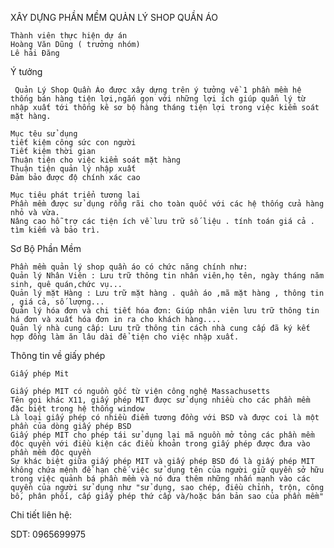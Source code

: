 XÂY DỰNG PHẦN MỀM QUẢN LÝ SHOP QUẦN ÁO

    Thành viên thực hiện dự án
    Hoàng Văn Dũng ( trưởng nhóm)
    Lê hải Đăng

Ý tưởng
     
     Quản Lý Shop Quần Áo được xây dựng trên ý tưởng về 1 phần mềm hệ thống bán hàng tiện lợi,ngắn gọn với những lợi ích giúp quẩn lý từ nhập xuất tới thống kê sơ bộ hàng tháng tiện lợi trong việc kiểm soát mặt hàng.
    
    Mục têu sử dụng
    tiết kiệm công sức con người
    Tiết kiệm thời gian
    Thuận tiện cho việc kiểm soát mặt hàng
    Thuận tiện quản lý nhập xuất 
    Đảm bảo được độ chính xác cao

    Mục tiêu phát triển tương lai
    Phần mềm được sử dụng rỗng rãi cho toàn quốc với các hệ thống cửa hàng nhỏ và vừa.
    Nâng cao hỗ trợ các tiện ích về lưu trữ số liệu . tính toán giá cả . tìm kiếm và bảo trì.
   
Sơ Bộ Phần Mềm
    
    Phần mềm quản lý shop quần áo có chức năng chính như:
    Quản lý Nhân Viên : Lưu trữ thông tin nhân viên,họ tên, ngày tháng năm sinh, quê quán,chức vụ...
    Quản lý mặt Hàng : Lưu trữ mặt hàng . quần áo ,mã mặt hàng , thông tin , giá cả, số lượng...
    Quản lý hóa đơn và chi tiết hóa đơn: Giúp nhân viên lưu trữ thông tin há đơn và xuất hóa đơn in ra cho khách hàng....
    Quản lý nhà cung cấp: Lưu trữ thông tin cách nhà cung cấp đã ký kết hợp đồng làm ăn lâu dài để tiện cho việc nhập xuất.

Thông tin về giấy phép

    Giấy phép Mit

    Giấy phép MIT có nguồn gốc từ viện công nghệ Massachusetts
    Tên gọi khác X11, giấy phép MIT được sử dụng nhiều cho các phần mềm đặc biệt trong hệ thống window
    Là loại giấy phép có nhiều điểm tương đồng với BSD và được coi là một phần của dòng giấy phép BSD
    Giấy phép MIT cho phép tái sử dụng lại mã nguồn mở tỏng các phần mềm độc quyền với điều kiện các điều khoản trong giấy phép được đưa vào phần mềm độc quyền
    Sự khác biệt giữa giấy phép MIT và giấy phép BSD đó là giấy phép MIT không chứa mệnh đề hạn chế việc sử dụng tên của người giữ quyền sở hữu trong việc quảnh bá phần mềm và nó đưa thêm những nhấn mạnh vào các quyền của người sử dụng như "sử dụng, sao chép, điều chỉnh, trộn, công bố, phân phối, cấp giấy phép thứ cấp và/hoặc bán bản sao của phần mềm"

Chi tiết liên hệ: 

SDT: 0965699975
